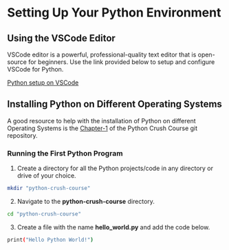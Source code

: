 # Setting Up Your Python Environment

## Using the VSCode Editor

VSCode editor is a powerful, professional-quality text editor that is open-source for beginners. Use the link provided below to setup and configure VSCode for Python.

[Python setup on VSCode](https://code.visualstudio.com/docs/python/python-quick-start)


## Installing Python on Different Operating Systems

A good resource to help with the installation of Python on different Operating Systems is the [Chapter-1](https://ehmatthes.github.io/pcc/chapter_01/README.html) of the Python Crush Course git repository.

### Running the First Python Program

1. Create a directory for all the Python projects/code in any directory or drive of your choice.

```bash
mkdir "python-crush-course"
```
  
2. Navigate to the **python-crush-course** directory.

```bash
cd "python-crush-course"
```

3. Create a file with the name **hello_world.py** and add the code below.

```bash
print("Hello Python World!")
```

